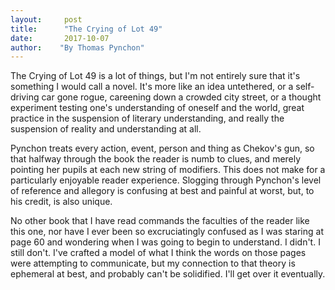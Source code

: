 ```yaml
---
layout:     post
title:      "The Crying of Lot 49"
date:       2017-10-07
author:    "By Thomas Pynchon"
---
```


The Crying of Lot 49 is a lot of things, but I'm not entirely sure that it's something I would call a novel. It's more like an idea untethered, or a self-driving car gone rogue, careening down a crowded city street, or a thought experiment testing one's understanding of oneself and the world, great practice in the suspension of literary understanding, and really the suspension of reality and understanding at all. 

Pynchon treats every action, event, person and thing as Chekov's gun, so that halfway through the book the reader is numb to clues, and merely pointing her pupils at each new string of modifiers. This does not make for a particularly enjoyable reader experience. Slogging through Pynchon's level of reference and allegory is confusing at best and painful at worst, but, to his credit, is also unique. 

No other book that I have read commands the faculties of the reader like this one, nor have I ever been so excruciatingly confused as I was staring at page 60 and wondering when I was going to begin to understand. I didn't. I still don't. I've crafted a model of what I think the words on those pages were attempting to communicate, but my connection to that theory is ephemeral at best, and probably can't be solidified. I'll get over it eventually.
